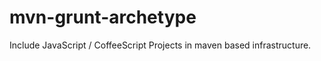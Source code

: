 mvn-grunt-archetype
===================

Include JavaScript / CoffeeScript Projects in maven based infrastructure.
